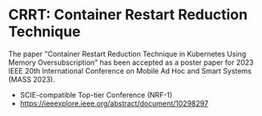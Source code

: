 <h1>CRRT: Container Restart Reduction Technique</h1>
The paper "Container Restart Reduction Technique in Kubernetes Using Memory Oversubscription" has been accepted as a poster paper for 2023 IEEE 20th International Conference on Mobile Ad Hoc and Smart Systems (MASS 2023).

- SCIE-compatible Top-tier Conference (NRF-1)
- https://ieeexplore.ieee.org/abstract/document/10298297


